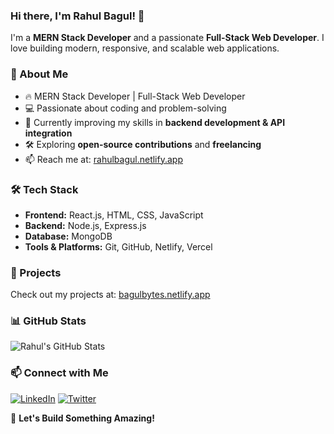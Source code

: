 ### Hi there, I'm Rahul Bagul! 👋

I'm a **MERN Stack Developer** and a passionate **Full-Stack Web Developer**. I love building modern, responsive, and scalable web applications.

### 🚀 About Me
- 🔥 MERN Stack Developer | Full-Stack Web Developer
- 💻 Passionate about coding and problem-solving
- 🌱 Currently improving my skills in **backend development & API integration**
- 🛠️ Exploring **open-source contributions** and **freelancing**
- 📫 Reach me at: [rahulbagul.netlify.app](https://rahulbagul.netlify.app/)

### 🛠️ Tech Stack
- **Frontend:** React.js, HTML, CSS, JavaScript
- **Backend:** Node.js, Express.js
- **Database:** MongoDB
- **Tools & Platforms:** Git, GitHub, Netlify, Vercel

### 📌 Projects
Check out my projects at: [bagulbytes.netlify.app](https://bagulbytes.netlify.app/)

### 📊 GitHub Stats
![Rahul's GitHub Stats](https://github-readme-stats.vercel.app/api?username=rahulbagul&show_icons=true&theme=dark)

### 📫 Connect with Me
[![LinkedIn](https://img.shields.io/badge/LinkedIn-Connect-blue?style=flat&logo=linkedin)](https://www.linkedin.com/in/rahulbagul) 
[![Twitter](https://img.shields.io/badge/Twitter-Follow-blue?style=flat&logo=twitter)](https://twitter.com/rahulbagul)

🚀 **Let's Build Something Amazing!**
